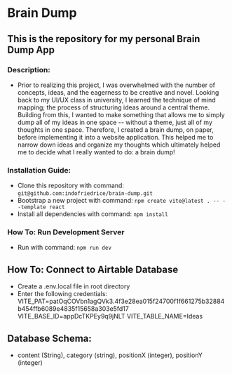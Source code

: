 # Brain Dump

## This is the repository for my personal Brain Dump App

### Description:

- Prior to realizing this project, I was overwhelmed with the number of concepts, ideas, and the eagerness to be creative and novel.
  Looking back to my UI/UX class in university, I learned the technique of mind mapping; the process of structuring ideas around a central theme.
  Building from this, I wanted to make something that allows me to simply dump all of my ideas in one space -- without a theme, just all of my thoughts in one space. Therefore, I created a brain dump, on paper, before implementing it into a website application. This helped me to narrow down ideas and
  organize my thoughts which ultimately helped me to decide what I really wanted to do: a brain dump!

### Installation Guide:

- Clone this repository with command: `git@github.com:indofriedrice/brain-dump.git`
- Bootstrap a new project with command: `npm create vite@latest . -- --template react`
- Install all dependencies with command: `npm install`

### How To: Run Development Server

- Run with command: `npm run dev`

## How To: Connect to Airtable Database

- Create a .env.local file in root directory
- Enter the following credentials: 
VITE_PAT=patOqCOVbn1agQVk3.4f3e28ea015f24700f1f661275b32884b454ffb6089e4835f15658a303e5fd17
VITE_BASE_ID=appDcTKPEy9q9jNLT
VITE_TABLE_NAME=Ideas

## Database Schema:

- content (String), category (string), positionX (integer), positionY (integer)

